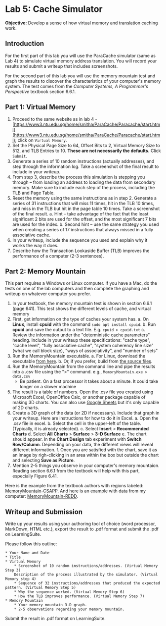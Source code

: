 # Lab 5: Cache Simulator

**Objective:**  Develop a sense of how virtual memory and translation caching work.

## Introduction

For the first part of this lab you will use the ParaCache simulator (same as Lab 4) to simulate virtual memory address translation. You will record your results and submit a writeup that includes screenshots.

For the second part of this lab you will use the memory mountain test and graph the results to discover the characteristics of your computer's memory system. The test comes from the *Computer Systems, A Programmer's Perspective* textbook section 6.6.1.

## Part 1: Virtual Memory

1. Proceed to the same website as in lab 4 - [https://www3.ntu.edu.sg/home/smitha/ParaCache/Paracache/start.html](https://www3.ntu.edu.sg/home/smitha/ParaCache/Paracache/start.html); click on `Virtual Memory`.
2. Set the Physical Page Size to 64, Offset Bits to 2, Virtual Memory Size to 512, and TLB Entries to 10. **These are not necessarily the defaults.** Click `Submit`.
3. Generate a series of 10 random instructions (actually addresses), and step through the information log.  Take a screenshot of the final result to include in your writeup.
4. From step 3, describe the process this simulation is stepping you through – from loading an address to loading the data from secondary memory.  Make sure to include each step of the process, including the TLB and Page Table.
5. Reset the memory using the same instructions as in step 2.
Generate a series of 31 instructions that will miss 11 times, hit in the TLB 10 times, and miss in the TLB but hit in the page table 10 times.  Take a screenshot of the final result.
    a. Hint – take advantage of the fact that the least significant 2 bits are used for the offset, and the most significant 7 bits are used for the index.
    b. Second hint – use the same strategy you used when creating a series of 17 instructions that always missed in a fully associative cache.
6. In your writeup, include the sequence you used and explain why it works the way it does.
7. Describe how the Transaction Lookaside Buffer (TLB) improves the performance of a computer (2-3 sentences).

## Part 2: Memory Mountain

This part requires a Windows or Linux computer. If you have a Mac, do the tests on one of the lab computers and then complete the graphing and writeup on whatever computer you prefer.

1. In your textbook, the memory mountain test is shown in section 6.6.1 (page 641). This test shows the different levels of cache, and virtual memory
2. First, get information on the type of caches your system has.
    a. On **Linux**, install **cpuid** with the command `sudo apt install cpuid`.
    b. Run **cpuid** and save the output to a text file. E.g. `cpuid > cpuid.txt`
    c. Review the information under the "deterministic cache parameters" heading. Include in your writeup these specifications: "cache type", "cache level", "fully associative cache", "system coherency line size" (what we call block size), "ways of associativity", and "number of sets"
4. Run the MemoryMountain executable.
    a. For Linux, download the executable [from here](LinuxMemoryMountain.zip).
    b. Or, if you prefer, build from [the source files](MemoryMountainSource.zip).
4. Run the MemoryMountain from the command line and pipe the results into a .csv file using the ">" command. e.g., `MemoryMountain.exe > data.csv`
    * Be patient. On a fast processor it takes about a minute. It could take longer on a slower machine
5. The result is a table of numbers. Open the .csv file you created using Microsoft Excel, OpenOffice Calc, or another package capable of making 3D charts. You can also use [Google Sheets](https://docs.google.com/spreadsheets) but it's only capable of 2D charts.
6. Create a 3D graph of the data (or 2D if necessary). Include that graph in your writeup. Here are instructions for how to do it in Excel.
    a. Open the .csv file in excel.
    b. Select the cell in the upper-left of the table. (Typically, it is already selected).
    c. Select **Insert** > **Recommended Charts**
    d. Select **All Charts** > **Surface** > **3-D Surface**
    e. The chart should appear. In the **Chart Design** tab experiment with **Switch Row/Column**. Depending on your data, the different views will reveal different information.
    f. Once you are satisfied with the chart, save it as an image by righ-clicking in an area within the box but outside the chart and selecting **Save as Picture**.
7. Mention 2-5 things you observe in your computer's memory mountaion. Reading section 6.6.1 from the textbook will help with this part, especially Figure 6.41.

Here is the example from the textbook authors with regions labeled: [MemoryMountain-CSAPP](MemoryMountain-CSAPP.png).
And here is an example with data from my computer: [MemoryMountain-REDD](MemoryMountain-REDD.png).

## Writeup and Submission

Write up your results using your authoring tool of choice (word processor, MarkDown, HTML etc.), export the result to .pdf format and submit the .pdf on LearningSuite.

Please follow this outline:

    * Your Name and Date
    * Title
    * Virtual Memory
        * Screenshot of 10 random instructions/addresses. (Virtual Memory Step 3)
        Description of the process illustrated by the simulator. (Virtual Memory step 4)
        * Sequence of 32 instructions/addresses that produced the expected pattern. (Virtual Memory Step 5)
        * Why the sequence worked. (Virtual Memory Step 6)
        * How the TLB improves performance. (Virtual Memory Step 7)
    * Memory Mountain
        * Your memory mountain 3-D graph.
        * 2-5 observations regarding your memory mountain.

Submit the result in .pdf format on LearningSuite.


